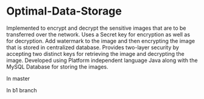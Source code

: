 # Optimal-Data-Storage
Implemented to encrypt and decrypt the sensitive images that are to be transferred over the network.
Uses a Secret key for encryption as well as for decryption.
Add watermark to the image and then encrypting the image that is stored in centralized database.
Provides two-layer security by accepting two distinct keys for retrieving the image and decrypting the image.
Developed using Platform independent language Java along with the MySQL Database for storing the images.


In master


In b1 branch


